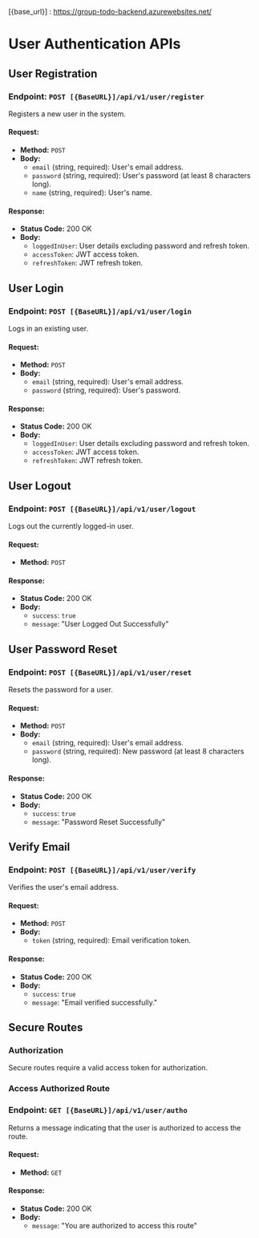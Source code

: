 [{base_url}] : https://group-todo-backend.azurewebsites.net/

# User Authentication APIs

## User Registration

### Endpoint: `POST [{BaseURL}]/api/v1/user/register`

Registers a new user in the system.

#### Request:

- **Method:** `POST`
- **Body:**
  - `email` (string, required): User's email address.
  - `password` (string, required): User's password (at least 8 characters long).
  - `name` (string, required): User's name.

#### Response:

- **Status Code:** 200 OK
- **Body:**
  - `loggedInUser`: User details excluding password and refresh token.
  - `accessToken`: JWT access token.
  - `refreshToken`: JWT refresh token.

## User Login

### Endpoint: `POST [{BaseURL}]/api/v1/user/login`

Logs in an existing user.

#### Request:

- **Method:** `POST`
- **Body:**
  - `email` (string, required): User's email address.
  - `password` (string, required): User's password.

#### Response:

- **Status Code:** 200 OK
- **Body:**
  - `loggedInUser`: User details excluding password and refresh token.
  - `accessToken`: JWT access token.
  - `refreshToken`: JWT refresh token.

## User Logout

### Endpoint: `POST [{BaseURL}]/api/v1/user/logout`

Logs out the currently logged-in user.

#### Request:

- **Method:** `POST`

#### Response:

- **Status Code:** 200 OK
- **Body:**
  - `success`: `true`
  - `message`: "User Logged Out Successfully"

## User Password Reset

### Endpoint: `POST [{BaseURL}]/api/v1/user/reset`

Resets the password for a user.

#### Request:

- **Method:** `POST`
- **Body:**
  - `email` (string, required): User's email address.
  - `password` (string, required): New password (at least 8 characters long).

#### Response:

- **Status Code:** 200 OK
- **Body:**
  - `success`: `true`
  - `message`: "Password Reset Successfully"

## Verify Email

### Endpoint: `POST [{BaseURL}]/api/v1/user/verify`

Verifies the user's email address.

#### Request:

- **Method:** `POST`
- **Body:**
  - `token` (string, required): Email verification token.

#### Response:

- **Status Code:** 200 OK
- **Body:**
  - `success`: `true`
  - `message`: "Email verified successfully."

## Secure Routes

### Authorization

Secure routes require a valid access token for authorization.

### Access Authorized Route

### Endpoint: `GET [{BaseURL}]/api/v1/user/autho`

Returns a message indicating that the user is authorized to access the route.

#### Request:

- **Method:** `GET`

#### Response:

- **Status Code:** 200 OK
- **Body:**
  - `message`: "You are authorized to access this route"



